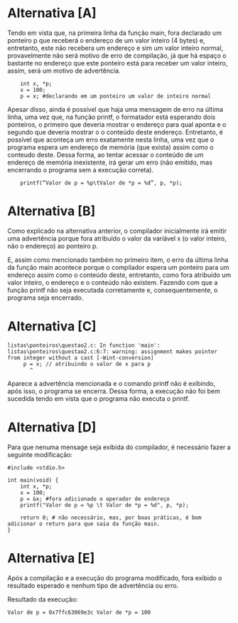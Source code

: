 # Alternativa [A]

Tendo em vista que, na primeira linha da função main, fora declarado um ponteiro p que receberá o endereço de um valor inteiro (4 bytes) e, entretanto, este não recebera um endereço e sim um valor inteiro normal, provavelmente não será motivo de erro de compilação, já que há espaço o bastante no endereço que este ponteiro está para receber um valor inteiro, assim, será um motivo de advertência.

```
    int x, *p;
    x = 100;
    p = x; #declarando em um ponteiro um valor de inteiro normal
```

Apesar disso, ainda é possível que haja uma mensagem de erro na última linha, uma vez que, na função printf, o formatador está esperando dois ponteiros, o primeiro que deveria mostrar o endereço para qual aponta e o segundo que deveria mostrar o o conteúdo deste endereço. Entretanto, é possível que aconteça um erro exatamente nesta linha, uma vez que o programa espera um endereço de memória (que exista) assim como o conteudo deste. Dessa forma, ao tentar acessar o conteúdo de um endereço de memória inexistente, irá gerar um erro (não emitido, mas encerrando o programa sem a execução correta).

```
    printf(“Valor de p = %p\tValor de *p = %d”, p, *p);
```

# Alternativa [B]

Como explicado na alternativa anterior, o compilador inicialmente irá emitir uma advertência porque fora atribuído o valor da varíável x (o valor inteiro, não o endereço) ao ponteiro p. 

E, assim como mencionado também no primeiro item, o erro da  última linha da função main acontece porque o compilador espera um ponteiro para um endereço assim como o conteúdo deste, entretanto, como fora atribuido um valor inteiro, o endereço e o conteúdo não existem.  Fazendo com que a função printf não seja executada corretamente e, consequentemente, o programa seja encerrado.

# Alternativa [C]


```
listas\ponteiros\questao2.c: In function 'main':
listas\ponteiros\questao2.c:6:7: warning: assignment makes pointer from integer without a cast [-Wint-conversion]
     p = x; // atribuindo o valor de x para p
       ^      
```

Aparece a advertência mencionada e o comando printf não é exibindo, após isso, o programa se encerra. Dessa forma, a execução não foi bem sucedida tendo em vista que o programa não executa o printf.

# Alternativa [D]

Para que nenuma mensage seja exibida do compilador, é necessário fazer a seguinte modificação:

```
#include <stdio.h>

int main(void) {
    int x, *p;
    x = 100;
    p = &x; #fora adicionado o operador de endereço
    printf("Valor de p = %p \t Valor de *p = %d", p, *p);

    return 0; # não necessário, mas, por boas práticas, é bom adicionar o return para que saia da função main.
}
```

# Alternativa [E]

Após a compilação e a execução do programa modificado, fora exibido o resultado esperado e nenhum tipo de advertência ou erro.

Resultado da execução:

```
Valor de p = 0x7ffc63069e3c	Valor de *p = 100
```